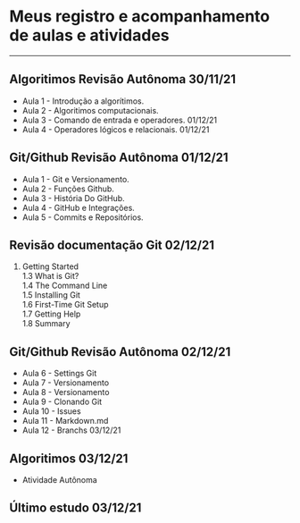 # Meus registro e acompanhamento de aulas e atividades #
  
  ---

##  Algoritimos Revisão Autônoma          30/11/21
- Aula 1 - Introdução a algorítimos.         
- Aula 2 - Algoritimos computacionais.       
- Aula 3 - Comando de entrada e operadores.  01/12/21
- Aula 4 - Operadores lógicos e relacionais. 01/12/21


##  Git/Github Revisão Autônoma           01/12/21
- Aula 1 - Git e Versionamento.             
- Aula 2 - Funções Github.                   
- Aula 3 - História Do GitHub.              
- Aula 4 - GitHub e Integrações.             
- Aula 5 - Commits e Repositórios.         


##  Revisão documentação Git              02/12/21        
1. Getting Started                        
1.3 What is Git?                         
1.4 The Command Line                     
1.5 Installing Git                       
1.6 First-Time Git Setup                
1.7 Getting Help                        
1.8 Summary                              


##  Git/Github Revisão Autônoma           02/12/21
- Aula 6 - Settings Git                     
- Aula 7 - Versionamento                    
- Aula 8 - Versionamento                    
- Aula 9 - Clonando Git  
- Aula 10 - Issues
- Aula 11 - Markdown.md 
- Aula 12 - Branchs                       03/12/21

## Algoritimos                            03/12/21
- Atividade Autônoma                 


Último estudo 03/12/21
--


